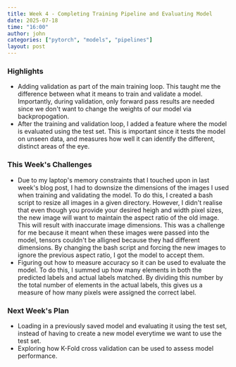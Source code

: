 ```yaml
---
title: Week 4 - Completing Training Pipeline and Evaluating Model 
date: 2025-07-18
time: "16:00"
author: john
categories: ["pytorch", "models", "pipelines"]
layout: post
---
```


### Highlights
- Adding validation as part of the main training loop. This taught me the difference between what it means to train and validate a model. Importantly, during validation, only forward pass results are needed since we don't want to change the weights of our model via backpropogation. 
- After the training and validation loop, I added a feature where the model is evaluated using the test set. This is important since it tests the model on unseen data, and measures how well it can identify the different, distinct areas of the eye.

### This Week's Challenges
- Due to my laptop's memory constraints that I touched upon in last week's blog post, I had to downsize the dimensions of the images I used when training and validating the model. To do this, I created a bash script to resize all images in a given directory. However, I didn't realise that even though you provide your desired heigh and width pixel sizes, the new image will want to maintain the aspect ratio of the old image. This will result with inaccurate image dimensions. This was a challenge for me because it meant when these images were passed into the model, tensors couldn't be alligned because they had different dimensions. By changing the bash script and forcing the new images to ignore the previous aspect ratio, I got the model to accept them.
- Figuring out how to measure accuracy so it can be used to evaluate the model. To do this, I summed up how many elements in both the predicted labels and actual labels matched. By dividing this number by the total number of elements in the actual labels, this gives us a measure of how many pixels were assigned the correct label.

### Next Week's Plan
- Loading in a previously saved model and evaluating it using the test set, instead of having to create a new model everytime we want to use the test set.
- Exploring how K-Fold cross validation can be used to assess model performance.
